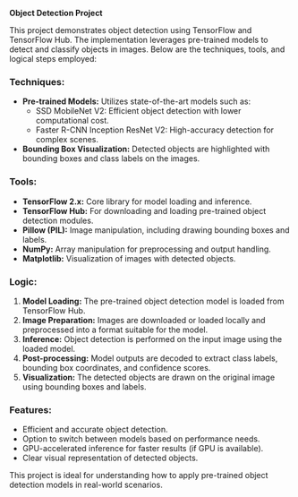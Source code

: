 **Object Detection Project**  

This project demonstrates object detection using TensorFlow and TensorFlow Hub. The implementation leverages pre-trained models to detect and classify objects in images. Below are the techniques, tools, and logical steps employed:  

### **Techniques:**  
- **Pre-trained Models:** Utilizes state-of-the-art models such as:
  - SSD MobileNet V2: Efficient object detection with lower computational cost.
  - Faster R-CNN Inception ResNet V2: High-accuracy detection for complex scenes.  
- **Bounding Box Visualization:** Detected objects are highlighted with bounding boxes and class labels on the images.  

### **Tools:**  
- **TensorFlow 2.x:** Core library for model loading and inference.  
- **TensorFlow Hub:** For downloading and loading pre-trained object detection modules.  
- **Pillow (PIL):** Image manipulation, including drawing bounding boxes and labels.  
- **NumPy:** Array manipulation for preprocessing and output handling.  
- **Matplotlib:** Visualization of images with detected objects.  

### **Logic:**  
1. **Model Loading:** The pre-trained object detection model is loaded from TensorFlow Hub.  
2. **Image Preparation:** Images are downloaded or loaded locally and preprocessed into a format suitable for the model.  
3. **Inference:** Object detection is performed on the input image using the loaded model.  
4. **Post-processing:** Model outputs are decoded to extract class labels, bounding box coordinates, and confidence scores.  
5. **Visualization:** The detected objects are drawn on the original image using bounding boxes and labels.  

### **Features:**  
- Efficient and accurate object detection.  
- Option to switch between models based on performance needs.  
- GPU-accelerated inference for faster results (if GPU is available).  
- Clear visual representation of detected objects.  

This project is ideal for understanding how to apply pre-trained object detection models in real-world scenarios.
